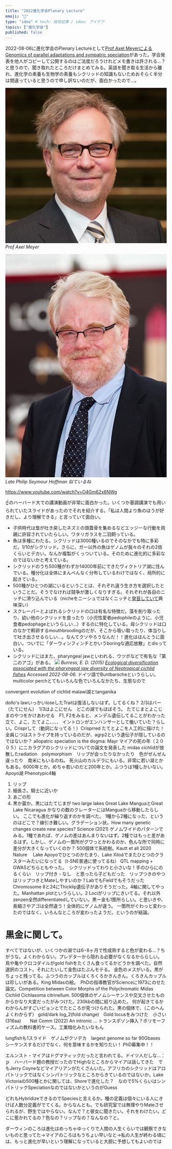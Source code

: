 ```yaml
---
title: "2022進化学会Plenary Lecture"
emoji: "🐠"
type: "idea" # tech: 技術記事 / idea: アイデア
topics: ["進化学会"]
published: false
---
```

2022-08-06に進化学会のPlenary Lectureとして[Prof Axel MeyerによるGenomics of parallel adaptations and sympatric speciation](http://www.saitou-naruya-laboratory.org/meetings/SESJ_2022_Numazu.html)があった。学会発表を他人がコピーして公開するのはご法度だろうけれどメモ書きは許される…？と思うので、聞き取れたところだけまとめてみる。英語を聞き取る生活から離れ、進化学の素養も生物学の素養もシクリッドの知識もないためおそらく半分は間違っていると思うので申し訳ないのだが、面白かったので…。

![](/images/axel-meyer-cichlid/meyer.png)
*Prof Axel Meyer*

![](/images/axel-meyer-cichlid/hoffman.jpg)
*Late Philip Seymour Hoffman 似ているね*

https://www.youtube.com/watch?v=O4Gm62x6NWg

☝のハーバード大での講演動画が非常に面白かった。いくつか基調講演でも用いられていたスライドがあったのでそれを紹介する。「私は人間より魚のほうが好きだし、より理解できる」と言っていて面白い。

- 子供時代は梟が吐き戻したネズミの頭蓋骨を集めるなどエッジーな行動を両親に許容されていたらしい。ワタリガラスを二羽飼っている。
- 魚は多種にわたる。シクリッドは3000種いるのでそのなかでも特に多彩だ。1/10がシクリッド。さらに、ガー以外の魚はゲノムが我々のそれの2倍くらいとデカい。なんか複製がくっついている。そのために進化的に多彩なのではないかと考えている。
- シクリッドのうち500種がわずか14000年前にできたヴィクトリア湖に住んでいる。種分化は全体にまんべんなく分布しているわけではなく、局所的に起きている。
- 500種がひとつの湖にいるということは、それぞれ違う生き方を選択したということだ。そうでなければ競争が激しくなりすぎる。それぞれが各自のニッチに滑り込んでいる（nicheをニーシュではなくニッチと[発音していて](https://youtu.be/O4Gm62x6NWg?t=789)興味深い）
- スクレーパーとよばれるシクリッドの口は有名な特徴だ。藻を削り取ったり、幼い他のシクリッドを食ったり（小児性愛者pedophileのように、小児食者pedophageというらしい…）するのに特化している。母シクリッドは口のなかで孵卵するmouthbroodingのだが、そこから吸い取ったり、体当りして吐き出させるらしい…。なんてクソやろうなんだ！！進化はほんとうに面白い。ついでに「ダーウィンフィンチとかいうboringな適応放散」とdisっている。
- シクリッドにはまた、pharyngeal jawといわれる、ウツボなどで有名な「第二のアゴ」がある。
![](../images/axel-meyer-cichlid/pharyngeal-jaw-of-cichlid.jpg)
*Burress, E. D. (2015) [Ecological diversification associated with the pharyngeal jaw diversity of Neotropical cichlid fishes](https://besjournals.onlinelibrary.wiley.com/doi/10.1111/1365-2656.12457) Accessed 2022-08-06.*
ドイツ語でBuntbarscheというらしい。multicolor perchとてもいろんな色でいろんなかたち、生態なので

convergent evolution of cichlid malawi湖とtanganika

dollo's lawいっかいloseしたTraitは復活しないはず。してるくね？
2/3はバー（たてにせん）　1/3はよこにせん　どこの湖でもほぼそう。
たてじまとよこじまのやつをかけあわせる　F1, F2をみると、メンデル遺伝してることがわかった　立て、よこ、たてよこ、、、、
イントロンがエンハンサーとして働いていた？らしい。Crisprして（動詞になってる！）Crisprred
たてとよこを人工的に描けた！
全員じつはストライプを持っているのだが、agrp2という遺伝子が隠しているのではないか？
allopatric speciation is the dogma: Mayr
マイアの死の年（２００５）にニカラグアのシクリッドについての論文を発表した
midas cichlidが放散したradiation　polymorphism　リップが会ったりなかったり　色がぜんぜん違ったり　南米にもいるのね。
死火山のカルデラにもいる。非常に若い湖とかもある。6000年とか。めちゃ若いのだと200年とか。ふつうは1種しかいない。
Apoyo湖
Phenotypic4軸
1. リップ
2. 細長さ。騎士に近いか
3. あごの形
4. 黒か菌か。黒にはたてじまが
two large lakes Great Lake ManguaとGreat Lake Nicaragua 
かなりの数のクレーターにはManguaから移動したらしい。
ここでも進化が繰り返すのかを調べた。
1種から2種になった、というのはどこで？線引き難しい。グラデーション状。How many genetic changes create new species? Science (2021)
ゲノムワイドのパターンでみる。1種であれば、ゲノムの差はあんまりないはず。2種ではもっと差があるはず。しかし、ゲノムの一箇所がグワっとかわるのか、色んな所で同時に差分が大きくなっていくのか？
500個体で系統樹。Kautt et all 2020 Nature　
Lake Apoyoでひとつのかたまり、Lake Xiloáでまたひとつのクラスターみたいになってる（t-SNE普通に使ってるね）
QTL mapping + GWASどちらともやった。　シクリッドってわりと小さいな！手のひらにのるくらい　リップ付き・なし　と思ったら子どもだった　リップつきのやつはリップつきとMateしやすいのか？LabでもFieldでもそうだった
Chromosome 8と24にThicklip遺伝子がありそうだった。4軸に関してやった。Manhattan plotというらしい。2 Lociがリップにきいてる。それ以外zenzen全然differentiatedしていない。黒ー金も1箇所らしい。と思いきや、長細さやアゴは全然違う！全体的にゲノムが違う。
一箇所がぐわっと変わったのではなく、いろんなところが変わったようだ。というのが結論。


# 黒金に関して。
すべてではないが、いくつかの湖では6−8ヶ月で性成熟すると色が変わる…？ちがうな。よくわからない。プレデターから隠れる必要がなくなるかららしい。
鳥や亀やクロコダイルがgold fishをたくさん食ってるかどうかを調べた。自然選択のコスト。それにたいして金色はたぶんモテる。
金色のメスがいる。黒がちょっと残ってる。ふつうのカップルはくろくろかきんきん。くろきんカップルは珍しいがある。King Midasの絵。　PhDの指導教官がScienceに1973にのせた論文。Competition between Color Morphs of the Polychromatic Midas Cichlid Cichlasoma citrinellum.
500個体のゲノムシーケンスや交叉させたものからかなり大変だったがみつけた。230kbの間に絞り込めた。
何が起きてるかわからんがすごいピョンとでたところが見つけられた。黒の個体で、（このへんよくわからず）
gold/dark log_2(fold change)　Gold locusをみつけた　小さい(316aa)　　Nat Comm (2022) An intronic ...
トランスポゾン挿入？ポリモーフィズムの教科書的ケース。工業暗化みたいなもん

lungfishも1スライド　ゲノムがクソデカ　largest genome so far 90Gbases　シーケンスするだけでなく、何を意味するかを知りたい！
PhD募集中！！

エルンスト・マイアはドグマティックだったと言われてる。ドイツ人だしな…：ｐ　ハーバード題の教授だったのでHighなところからマイアは話してきた　でもJerry Coyneなどマイアリアンがたくさんいた。アフリカのシクリッドはアロパトリックではなくシンパトリックなところからきているのではないか。Lake Victoriaの500種とかに関しては、Shoreで進化した？　なので5%くらいはシンパトリックSpeciationなのではないかというのがGuess

どれもHybridizeできるのでSpeciesと言えるか。種の定義は個々にいる人にきけば人数分定義がでてくる。からなんとも。でも研究室では無理やりMateさせられるが、野生ではやらない。なんで？と彼女に聞きたい。それをわけたい。どこに惹かれてるの？色なの？リップなの？なんなの？と。

ダーウィンのころは進化はめっちゃゆっくりで人間の人生くらいでは観察できないものと思ってた→マイアのころはもうちょい早いなと→私の人生が終わる頃には、もっと進化が早いという理解になっていると大胆に予想してもよいのでは


